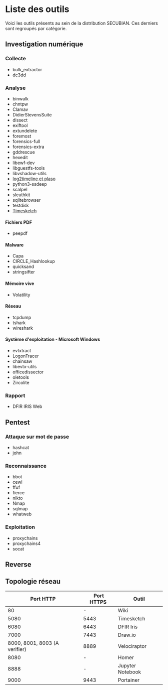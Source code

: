# Liste des outils

Voici les outils présents au sein de la distribution SECUBIAN.
Ces derniers sont regroupés par catégorie.


## Investigation numérique

### Collecte

* bulk_extractor
* dc3dd

### Analyse

* binwalk
* chntpw
* Clamav
* DidierStevensSuite
* dissect
* exiftool
* extundelete 
* foremost
* forensics-full
* forensics-extra
* gddrescue
* hexedit
* libewf-dev
* libguestfs-tools
* libvshadow-utils
* [log2timeline et plaso](log2timeline_plaso)
* python3-ssdeep
* scalpel
* sleuthkit
* sqlitebrowser
* testdisk
* [Timesketch](timesketch)

#### Fichiers PDF

* peepdf

#### Malware

* Capa
* CIRCLE_Hashlookup
* quicksand
* stringsifter

#### Mémoire vive

* Volatility

#### Réseau

* tcpdump
* tshark
* wireshark

#### Système d'exploitation - Microsoft Windows

* evtxtract
* LogonTracer
* chainsaw
* libevtx-utils
* officedissector
* oletools
* Zircolite


### Rapport

* DFIR IRIS Web


## Pentest

### Attaque sur mot de passe

* hashcat
* john

### Reconnaissance

* bbot
* cewl
* ffuf
* fierce
* nikto
* Nmap
* sqlmap
* whatweb

### Exploitation

* proxychains
* proxychains4
* socat

## Reverse


## Topologie réseau

| Port HTTP | Port HTTPS | Outil | 
|-----|-------------|------------|
| 80 | - | Wiki | 
| 5080 | 5443 | Timesketch | 
| 6080 | 6443 | DFIR Iris | 
| 7000 | 7443 | Draw.io | 
| 8000, 8001, 8003 (A verifier) | 8889 | Velociraptor | 
| 8080 | - | Homer | 
| 8888 | - | Jupyter Notebook | 
| 9000 | 9443 | Portainer | 

